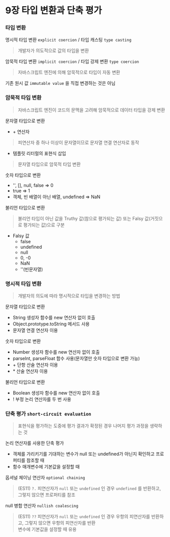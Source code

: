 # 9장 타입 변환과 단축 평가   

### 타입 변환
 명시적 타입 변환 `explicit coercion` / 타입 캐스팅 `type casting`
  > 개발자가 의도적으로 값의 타입을 변환

 암묵적 타입 변환 `implicit coercion` / 타입 강제 변환 `type coercion`
  > 자바스크립트 엔진에 의해 암묵적으로 타입이 자동 변환

 기존 원시 값 `immutable value` 을 직접 변경하는 것은 아님
 
 
### 암묵적 타입 변환
 > 자바스크립트 엔진이 코드의 문맥을 고려해 암묵적으로 데이터 타입을 강제 변환

 문자열 타입으로 변환
  - \+ 연산자  
   > 피연산자 중 하나 이상이 문자열이므로 문자열 연결 연산자로 동작   
  - 템플릿 리터럴의 표현식 삽입
   > 문자열 타입으로 암묵적 타입 변환

 숫자 타입으로 변환
  - '', [], null, false => 0
  - true => 1
  - 객체, 빈 배열이 아닌 배열, undefined => NaN
  
 불리언 타입으로 변환
  > 불리언 타입이 아닌 값을 Truthy 값(참으로 평가되는 값) 또는 Falsy 값(거짓으로 평가되는 값)으로 구분
  - Falsy 값
    - false
    - undefined
    - null
    - 0, -0
    - NaN
    - ''(빈문자열)
    
    
### 명시적 타입 변환
 > 개발자의 의도에 따라 명시적으로 타입을 변경하는 방법

 문자열 타입으로 변환
  - String 생성자 함수를 new 연산자 없이 호출
  - Object.prototype.toString 메서드 사용
  - 문자열 연결 연산자 이용
  
 숫자 타입으로 변환
  - Number 생성자 함수를 new 연산자 없이 호출
  - parseInt, parseFloat 함수 사용(문자열만 숫자 타입으로 변환 가능)
  - \+ 단항 산술 연산자 이용
  - \* 산술 연산자 이용
  
 불리언 타입으로 변환
  - Boolean 생성자 함수를 new 연산자 없이 호출
  - ! 부정 논리 연산자를 두 번 사용


### 단축 평가 `short-circuit evaluation`
 > 표현식을 평가하는 도중에 평가 결과가 확정된 경우 나머지 평가 과정을 생략하는 것

 논리 연산자를 사용한 단축 평가
  - 객체를 가리키기를 기대하는 변수가 null 또는 undefined가 아닌지 확인하고 프로퍼티를 참조할 때
  - 함수 매개변수에 기본값을 설정할 때
 
 옵셔널 체이닝 연산자 `optional chaining`
  > (ES11) `?.` 피연산자가 `null` 또는 `undefined` 인 경우 `undefined` 를 반환하고, 그렇지 않으면 프로퍼티를 참조

 null 병합 연산자 `nullish coalescing`
  > (ES11) `??` 피연산자가 `null` 또는 `undefined` 인 경우 우항의 피연산자를 반환하고, 그렇지 않으면 우항의 피연산자를 반환  
  > 변수에 기본값을 설정할 때 유용   
  
 
  
